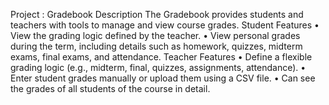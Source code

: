 Project : Gradebook
Description
The Gradebook provides students and teachers with tools to manage and view course
grades.
Student Features
• View the grading logic defined by the teacher.
• View personal grades during the term, including details such as homework, quizzes,
midterm exams, final exams, and attendance.
Teacher Features
• Define a flexible grading logic (e.g., midterm, final, quizzes, assignments, attendance).
• Enter student grades manually or upload them using a CSV file.
• Can see the grades of all students of the course in detail.


